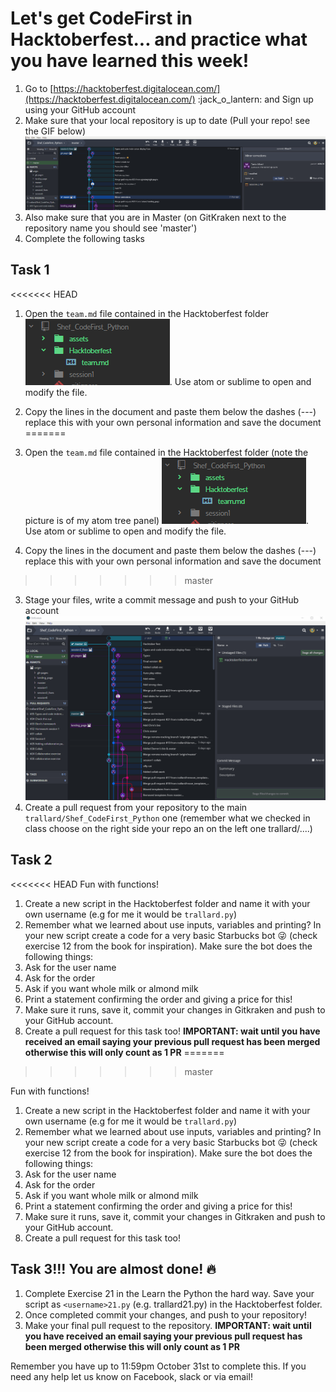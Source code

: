 # Let's get CodeFirst in Hacktoberfest... and practice what you have learned this week!

1. Go to [https://hacktoberfest.digitalocean.com/](https://hacktoberfest.digitalocean.com/)  :jack\_o\_lantern:
   and Sign up using your GitHub account
2. Make sure that your local repository is up to date \(Pull your repo! see the GIF below\)
   ![pull](./assets/pull.gif)
3. Also make sure that you are in Master \(on GitKraken next to the repository name you should
   see 'master'\)
4. Complete the following tasks

## Task 1
<<<<<<< HEAD
1. Open the `team.md` file contained in the Hacktoberfest folder
![hack](./assets/hack.PNG). Use atom or sublime to open and modify the file.
2. Copy the lines in the document and paste them below the dashes (---) replace this with your own personal information and save the document
=======

1. Open the `team.md` file contained in the Hacktoberfest folder \(note the picture is of my atom tree panel\)
   ![hack](./assets/hack.PNG). Use atom or sublime to open and modify the file. 
2. Copy the lines in the document and paste them below the dashes \(---\) replace this with your own personal information and save the document
>>>>>>> master
3. Stage your files, write a commit message and push to your GitHub account
   ![commit](./assets/com.gif)
4. Create a pull request from your repository to the main `trallard/Shef_CodeFirst_Python` one
   \(remember what we checked in class choose on the right side your repo an on the left one trallard/....\)

## Task 2
<<<<<<< HEAD
Fun with functions!
1. Create a new script in the Hacktoberfest folder and name it with your own username (e.g for me it would be `trallard.py`)
2. Remember what we learned about use inputs, variables and printing? In your new script create a code for a very basic Starbucks bot 😜 (check exercise 12 from the book for inspiration). Make sure the bot does the following things:
  1. Ask for the user name
  2. Ask for the order
  3. Ask if you want whole milk or almond milk
  4. Print a statement confirming the order and giving a price for this!
3. Make sure it runs, save it, commit your changes in Gitkraken and push to your GitHub account.
4. Create a pull request for this task too! **IMPORTANT: wait until you have received an email saying your previous pull request has been merged otherwise this will only count as 1 PR**
=======
>>>>>>> master

Fun with functions!  
1. Create a new script in the Hacktoberfest folder and name it with your own username \(e.g for me it would be `trallard.py`\)  
2. Remember what we learned about use inputs, variables and printing? In your new script create a code for a very basic Starbucks bot 😜 \(check exercise 12 from the book for inspiration\). Make sure the bot does the following things:  
  1. Ask for the user name  
  2. Ask for the order  
  3. Ask if you want whole milk or almond milk  
  4. Print a statement confirming the order and giving a price for this!  
3. Make sure it runs, save it, commit your changes in Gitkraken and push to your GitHub account.  
4. Create a pull request for this task too!

## Task 3!!! You are almost done!  :fire:

1. Complete Exercise 21 in the Learn the Python the hard way. Save your script as `<username>21.py` \(e.g. trallard21.py\) in the Hacktoberfest folder.
2. Once completed commit your changes, and push to your repository!
3. Make your final pull request to the repository. **IMPORTANT: wait until you have received an email saying your previous pull request has been merged otherwise this will only count as 1 PR**

Remember you have up to 11:59pm October 31st to complete this. If you need any help let us know on Facebook, slack or via email!

